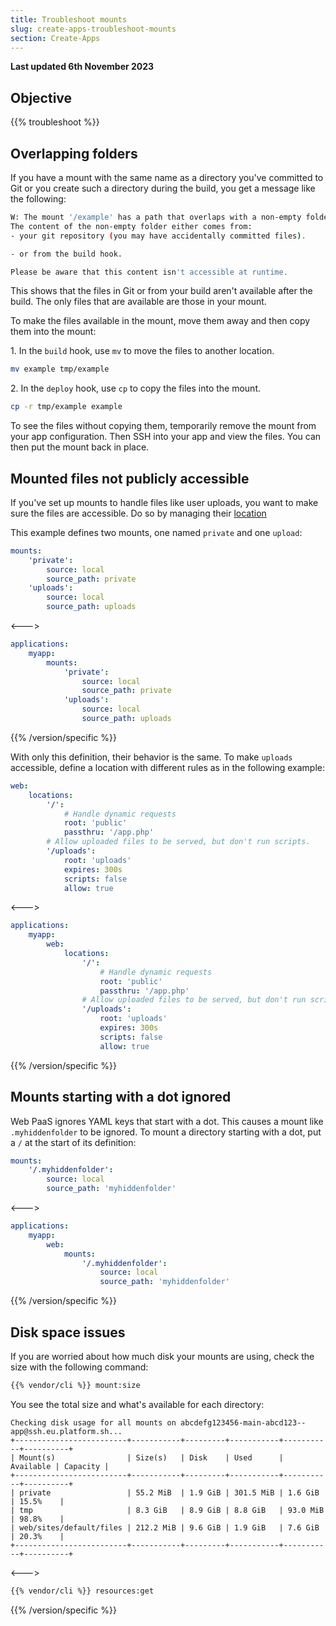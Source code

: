 ```yaml
---
title: Troubleshoot mounts
slug: create-apps-troubleshoot-mounts
section: Create-Apps
---
```


**Last updated 6th November 2023**



## Objective  

{{% troubleshoot %}}

## Overlapping folders

If you have a mount with the same name as a directory you've committed to Git or you create such a directory during the build,
you get a message like the following:

```bash
W: The mount '/example' has a path that overlaps with a non-empty folder.
The content of the non-empty folder either comes from:
- your git repository (you may have accidentally committed files).

- or from the build hook.

Please be aware that this content isn't accessible at runtime.
```

This shows that the files in Git or from your build aren't available after the build.
The only files that are available are those in your mount.

To make the files available in the mount, move them away and then copy them into the mount:

1\. In the `build` hook, use `mv` to move the files to another location.


```bash
mv example tmp/example
```

2\. In the `deploy` hook, use `cp` to copy the files into the mount.


```bash
cp -r tmp/example example
```

To see the files without copying them, temporarily remove the mount from your app configuration.
Then SSH into your app and view the files.
You can then put the mount back in place.

## Mounted files not publicly accessible

If you've set up mounts to handle files like user uploads, you want to make sure the files are accessible.
Do so by managing their [location](./app-reference.md#locations)

This example defines two mounts, one named `private` and one `upload`:


```yaml {configFile="app"}
mounts:
    'private':
        source: local
        source_path: private
    'uploads':
        source: local
        source_path: uploads
```
<--->
```yaml {configFile="app"}
applications:
    myapp:
        mounts:
            'private':
                source: local
                source_path: private
            'uploads':
                source: local
                source_path: uploads
```
{{% /version/specific %}}


With only this definition, their behavior is the same.
To make `uploads` accessible, define a location with different rules as in the following example:


```yaml {configFile="app"}
web:
    locations:
        '/':
            # Handle dynamic requests
            root: 'public'
            passthru: '/app.php'
        # Allow uploaded files to be served, but don't run scripts.
        '/uploads':
            root: 'uploads'
            expires: 300s
            scripts: false
            allow: true
```
<--->
```yaml {configFile="app"}
applications:
    myapp:
        web:
            locations:
                '/':
                    # Handle dynamic requests
                    root: 'public'
                    passthru: '/app.php'
                # Allow uploaded files to be served, but don't run scripts.
                '/uploads':
                    root: 'uploads'
                    expires: 300s
                    scripts: false
                    allow: true
```
{{% /version/specific %}}


## Mounts starting with a dot ignored

Web PaaS ignores YAML keys that start with a dot.
This causes a mount like `.myhiddenfolder` to be ignored.
To mount a directory starting with a dot, put a `/` at the start of its definition:


```yaml {configFile="app"}
mounts:
    '/.myhiddenfolder':
        source: local
        source_path: 'myhiddenfolder'
```
<--->
```yaml {configFile="app"}
applications:
    myapp:
        web:
            mounts:
                '/.myhiddenfolder':
                    source: local
                    source_path: 'myhiddenfolder'
```
{{% /version/specific %}}

## Disk space issues

If you are worried about how much disk your mounts are using, check the size with the following command:


```bash
{{% vendor/cli %}} mount:size
```

You see the total size and what's available for each directory:

```text
Checking disk usage for all mounts on abcdefg123456-main-abcd123--app@ssh.eu.platform.sh...
+-------------------------+-----------+---------+-----------+-----------+----------+
| Mount(s)                | Size(s)   | Disk    | Used      | Available | Capacity |
+-------------------------+-----------+---------+-----------+-----------+----------+
| private                 | 55.2 MiB  | 1.9 GiB | 301.5 MiB | 1.6 GiB   | 15.5%    |
| tmp                     | 8.3 GiB   | 8.9 GiB | 8.8 GiB   | 93.0 MiB  | 98.8%    |
| web/sites/default/files | 212.2 MiB | 9.6 GiB | 1.9 GiB   | 7.6 GiB   | 20.3%    |
+-------------------------+-----------+---------+-----------+-----------+----------+
```

<--->
<!-- @todo: does the previous command still work for some per-directory breakdown? -->
```bash
{{% vendor/cli %}} resources:get
```
{{% /version/specific %}}
